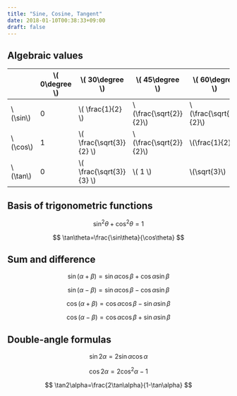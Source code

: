 ```yaml
---
title: "Sine, Cosine, Tangent"
date: 2018-01-10T00:38:33+09:00
draft: false
---
```


## Algebraic values

|    | \\( 0\degree \\) | \\( 30\degree \\) |\\( 45\degree \\) |\\( 60\degree \\) |\\( 90\degree \\) |
|----|------------------|-------------------|------------------|------------------|------------------|
| \\(\sin\\) | 0 | \\( \frac{1}{2} \\) | \\(\frac{\sqrt{2}}{2}\\) | \\(\frac{\sqrt{3}}{2}\\) | 1 |
| \\(\cos\\) | 1 | \\( \frac{\sqrt{3}}{2} \\) | \\(\frac{\sqrt{2}}{2}\\) | \\(\frac{1}{2}\\) | 0 |
| \\(\tan\\) | 0 | \\( \frac{\sqrt{3}}{3} \\) | \\( 1 \\) | \\(\sqrt{3}\\) | nan |

## Basis of trigonometric functions

$$
\sin^2\theta+\cos^2\theta=1
$$

$$
\tan\theta=\frac{\sin\theta}{\cos\theta}
$$

## Sum and difference

$$
\sin(\alpha+\beta)=\sin\alpha\cos\beta+\cos\alpha\sin\beta
$$

$$
\sin(\alpha-\beta)=\sin\alpha\cos\beta-\cos\alpha\sin\beta
$$

$$
\cos(\alpha+\beta)=\cos\alpha\cos\beta-\sin\alpha\sin\beta
$$

$$
\cos(\alpha-\beta)=\cos\alpha\cos\beta+\sin\alpha\sin\beta
$$

## Double-angle formulas

$$
\sin2\alpha=2\sin\alpha\cos\alpha
$$

$$
\cos2\alpha=2\cos^2\alpha-1
$$

$$
\tan2\alpha=\frac{2\tan\alpha}{1-\tan\alpha}
$$
